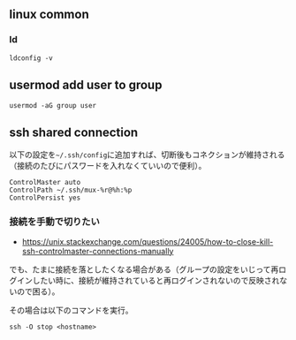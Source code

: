 ## linux common

### ld
```
ldconfig -v
```

## usermod add user to group
```
usermod -aG group user
```

## ssh shared connection
以下の設定を`~/.ssh/config`に追加すれば、切断後もコネクションが維持される（接続のたびにパスワードを入れなくていいので便利）。
```
ControlMaster auto
ControlPath ~/.ssh/mux-%r@%h:%p
ControlPersist yes
```
### 接続を手動で切りたい
- https://unix.stackexchange.com/questions/24005/how-to-close-kill-ssh-controlmaster-connections-manually

でも、たまに接続を落としたくなる場合がある（グループの設定をいじって再ログインしたい時に、接続が維持されていると再ログインされないので反映されないので困る）。

その場合は以下のコマンドを実行。
```
ssh -O stop <hostname>
```
